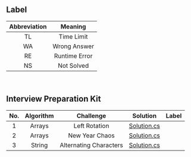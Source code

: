 ## Label ##
|Abbreviation|Meaning|
|:----------:|:-----:|
|TL|Time Limit|
|WA|Wrong Answer|
|RE|Runtime Error|
|NS|Not Solved|

<br/>

## Interview Preparation Kit ##

|No.|Algorithm|Challenge|Solution|Label|
|:-:|:----:|:-------:|:------:|:---:|
|1|Arrays|Left Rotation|[Solution.cs](https://github.com/DaeunSim/coding-practice/blob/master/HackerRank/Interview%20Preparation%20Kit/Left%20Rotation/Solution.cs)||
|2|Arrays|New Year Chaos|[Solution.cs](https://github.com/DaeunSim/coding-practice/blob/master/HackerRank/Interview%20Preparation%20Kit/New%20Year%20Chaos/Solution.cs)||
|3|String|Alternating Characters|[Solution.cs](https://github.com/DaeunSim/coding-practice/blob/master/HackerRank/Interview%20Preparation%20Kit/Alternating%20Characters/Solution.cs)||

